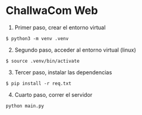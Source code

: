 # ChallwaCom Web

1) Primer paso, crear el entorno virtual
```shell
$ python3 -m venv .venv
```

2) Segundo paso, acceder al entorno virtual (linux)
```shell
$ source .venv/bin/activate
```
3) Tercer paso, instalar las dependencias
```shell
$ pip install -r req.txt
```

4) Cuarto paso, correr el servidor
```shell
python main.py
```
